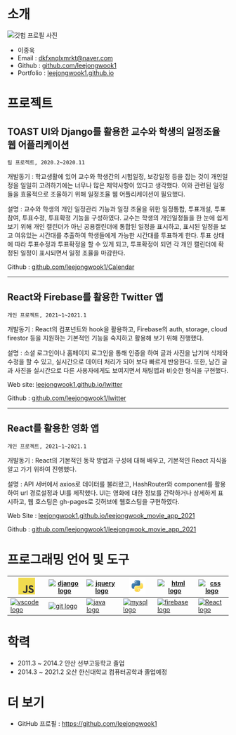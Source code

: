 # 소개

<img alt="깃헙 프로필 사진" src="https://avatars3.githubusercontent.com/u/60126161?s=460&u=40c18949d64936abf9d648742d696517fc48e390&v=4" width="200">

* 이종욱
* Email : dkfxnqlxmrkt@naver.com
* Github : [github.com/leejongwook1](https://github.com/leejongwook1)
* Portfolio : [leejongwook1.github.io](https://leejongwook1.github.io/)



# 프로젝트
## TOAST UI와 Django를 활용한 교수와 학생의 일정조율 웹 어플리케이션
`팀 프로젝트, 2020.2~2020.11`

개발동기 : 학교생활에 있어 교수와 학생간의 시험일정, 보강일정 등을 잡는 것이 개인일정을 일일히 고려하기에는 너무나 많은 제약사항이 있다고 생각했다. 이와 관련된 일정들을 효율적으로 조율하기 위해 일정조율 웹 어플리케이션이 필요했다.

설명 : 교수와 학생의 개인 일정관리 기능과 일정 조율을 위한 일정통합, 투표개설, 투표참여, 투표수정, 투표확정 기능을 구성하였다. 교수는 학생의 개인일정들을 한 눈에 쉽게 보기 위해 개인 캘린더가 아닌 공용캘린더에 통합된 일정을 표시하고, 표시된 일정을 보고 여유있는 시간대를 추출하여 학생들에게 가능한 시간대를 투표하게 한다. 투표 상태에 따라 투표수정과 투표확정을 할 수 있게 되고, 투표확정이 되면 각 개인 캘린더에 확정된 일정이 표시되면서 일정 조율을 마감한다.
       
Github : [github.com/leejongwook1/Calendar](https://github.com/leejongwook1/Calendar)

---

## React와 Firebase를 활용한 Twitter 앱
`개인 프로젝트, 2021~1~2021.1`

개발동기 : React의 컴포넌트와 hook을 활용하고, Firebase의 auth, storage, cloud firestor 등을 지원하는 기본적인 기능을 숙지하고 활용해 보기 위해 진행했다.

설명 : 소셜 로그인이나 홈페이지 로그인을 통해 인증을 하여 글과 사진을 남기며 삭제와 수정을 할 수 있고, 실시간으로 데이터 처리가 되어 보다 빠르게 반응한다. 또한, 남긴 글과 사진을 실시간으로 다른 사용자에게도 보여지면서 채팅앱과 비슷한 형식을 구현했다.

Web site: [leejongwook1.github.io/lwitter](https://leejongwook1.github.io/lwitter/#/)

Github : [github.com/leejongwook1/lwitter](https://github.com/leejongwook1/lwitter)

---

## React를 활용한 영화 앱
`개인 프로젝트, 2021~1~2021.1`

개발동기 : React의 기본적인 동작 방법과 구성에 대해 배우고, 기본적인 React 지식을 알고 가기 위하여 진행했다.

설명 : API 서버에서 axios로 데이터를 불러왔고, HashRouter와 component를 활용하여 url 경로설정과 UI를 제작했다. UI는 영화에 대한 정보를 간략하거나 상세하게 표시하고, 웹 호스팅은 gh-pages로 깃허브에 웹호스팅을 구현하였다.

Web Site : [leejongwook1.github.io/leejongwook_movie_app_2021](https://leejongwook1.github.io/leejongwook_movie_app_2021/#/)

Github : [github.com/leejongwook1/leejongwook_movie_app_2021](https://github.com/leejongwook1/leejongwook_movie_app_2021)


# 프로그래밍 언어 및 도구

| [<img src="https://raw.githubusercontent.com/github/explore/80688e429a7d4ef2fca1e82350fe8e3517d3494d/topics/javascript/javascript.png" alt="js logo" width="38">](https://developer.mozilla.org/en-US/docs/Web/JavaScript)  | [<img src="https://www.vectorlogo.zone/logos/djangoproject/djangoproject-ar21.svg" alt="django logo" width="38">](https://www.djangoproject.com/)  | [<img src="https://t1.daumcdn.net/cfile/tistory/237F6F3E581953CA2F" alt="jquery logo" width="38">](https://jquery.com/)  |  [<img src="https://raw.githubusercontent.com/github/explore/80688e429a7d4ef2fca1e82350fe8e3517d3494d/topics/python/python.png" alt="python logo" width="38">](https://www.python.org/) |  [<img src="https://cdn.svgporn.com/logos/html-5.svg" alt="html logo" width="38">](https://developer.mozilla.org/ko/docs/Web/HTML/HTML5) | [<img src="https://cdn.svgporn.com/logos/css-3.svg" alt="css logo" width="38">](https://www.w3.org/Style/CSS/Overview.en.html)  |
|---|---|---|---|---|---|
| [<img src="https://cdn.svgporn.com/logos/visual-studio-code.svg" alt="vscode logo" width="38">](https://code.visualstudio.com/)  | [<img src="https://cdn.svgporn.com/logos/git-icon.svg" alt="git logo" width="38">](https://git-scm.com/)  | [<img src="https://www.vectorlogo.zone/logos/java/java-ar21.svg" alt="java logo" width="38">](https://www.oracle.com/kr/java/)  |  [<img src="https://www.vectorlogo.zone/logos/mysql/mysql-ar21.svg" alt="mysql logo" width="38">](https://www.mysql.com/) |  [<img src="https://www.gstatic.com/devrel-devsite/prod/vc5f5097f7e98f45082257ed44f785e23f8176f944afb30dfad7aee218957f132/firebase/images/touchicon-180.png" alt="firebase logo" width="38">](https://firebase.google.com/?hl=ko) | [<img src="https://images.velog.io/images/jkzombie/post/6b46b754-d1c5-4975-b9da-e798d94258e7/1200px-React-icon.svg.png" alt="React logo" width="38">](https://ko.reactjs.org/)  |


# 학력
- 2011.3 ~ 2014.2 안산 선부고등학교 졸업
- 2014.3 ~ 2021.2 오산 한신대학교 컴퓨터공학과 졸업예정


# 더 보기
- GitHub 프로필 : https://github.com/leejongwook1
